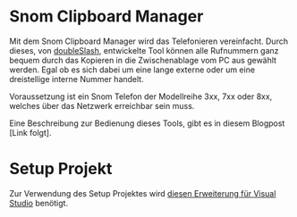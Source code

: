 # Snom Clipboard Manager

Mit dem Snom Clipboard Manager wird das Telefonieren vereinfacht. 
Durch dieses, von [doubleSlash](https://www.doubleslash.de/), entwickelte Tool können alle Rufnummern ganz bequem durch das Kopieren in die Zwischenablage vom PC aus gewählt werden. 
Egal ob es sich dabei um eine lange externe oder um eine dreistellige interne Nummer handelt. 

Voraussetzung ist ein Snom Telefon der Modellreihe 3xx, 7xx oder 8xx, welches über das Netzwerk erreichbar sein muss.

Eine Beschreibung zur Bedienung dieses Tools, gibt es in diesem Blogpost [Link folgt].

# Setup Projekt

Zur Verwendung des Setup Projektes wird [diesen Erweiterung für Visual Studio](https://marketplace.visualstudio.com/items?itemName=VisualStudioProductTeam.MicrosoftVisualStudio2015InstallerProjects) benötigt.
